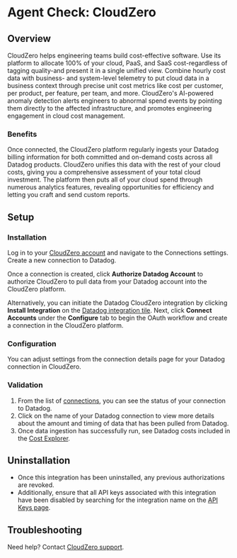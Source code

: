 # Agent Check: CloudZero

## Overview

CloudZero helps engineering teams build cost-effective software. Use its platform to allocate 100% of your cloud, PaaS, and SaaS cost-regardless of tagging quality-and present it in a single unified view. Combine hourly cost data with business- and system-level telemetry to put cloud data in a business context through precise unit cost metrics like cost per customer, per product, per feature, per team, and more. CloudZero's AI-powered anomaly detection alerts engineers to abnormal spend events by pointing them directly to the affected infrastructure, and promotes engineering engagement in cloud cost management.

### Benefits

Once connected, the CloudZero platform regularly ingests your Datadog billing information for both committed and on-demand costs across all Datadog products. CloudZero unifies this data with the rest of your cloud costs, giving you a comprehensive assessment of your total cloud investment. The platform then puts all of your cloud spend through numerous analytics features, revealing opportunities for efficiency and letting you craft and send custom reports.

## Setup

### Installation

Log in to your [CloudZero account][1] and navigate to the Connections settings. Create a new connection to Datadog. 

Once a connection is created, click **Authorize Datadog Account** to authorize CloudZero to pull data from your Datadog account into the CloudZero platform.

Alternatively, you can initiate the Datadog CloudZero integration by clicking **Install Integration** on the [Datadog integration tile][2]. Next, click **Connect Accounts** under the **Configure** tab to begin the OAuth workflow and create a connection in the CloudZero platform.

### Configuration

You can adjust settings from the connection details page for your Datadog connection in CloudZero.

### Validation

1. From the list of [connections][3], you can see the status of your connection to Datadog. 
2. Click on the name of your Datadog connection to view more details about the amount and timing of data that has been pulled from Datadog.
3. Once data ingestion has successfully run, see Datadog costs included in the [Cost Explorer][4].

## Uninstallation
- Once this integration has been uninstalled, any previous authorizations are revoked.
- Additionally, ensure that all API keys associated with this integration have been disabled by searching for the integration name on the [API Keys page][5].

## Troubleshooting

Need help? Contact [CloudZero support][6].

[1]: https://app.cloudzero.com
[2]: https://app.datadoghq.com/integrations/cloudzero
[3]: https://app.cloudzero.com/organization/connections
[4]: https://app.cloudzero.com/explorer
[5]: https://app.datadoghq.com/organization-settings/api-keys
[6]: mailto:support@cloudzero.com
